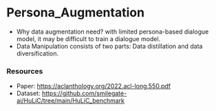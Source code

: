 # Persona_Augmentation
- Why data augmentation need? with limited persona-based dialogue model, it may be difficult to train a dialogue model.
- Data Manipulation consists of two parts: Data distillation and data diversification.




### Resources
- Paper: https://aclanthology.org/2022.acl-long.550.pdf
- Dataset: https://github.com/smilegate-ai/HuLiC/tree/main/HuLiC_benchmark
